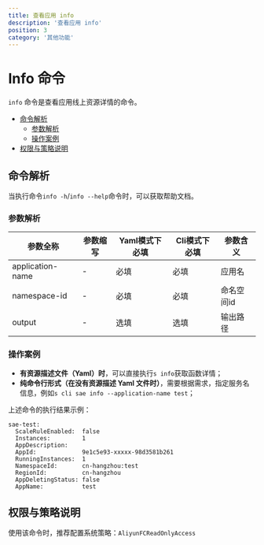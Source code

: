```yaml
---
title: 查看应用 info
description: '查看应用 info'
position: 3
category: '其他功能'
---
```


# Info 命令

`info` 命令是查看应用线上资源详情的命令。

- [命令解析](#命令解析)
  - [参数解析](#参数解析)
  - [操作案例](#操作案例)
- [权限与策略说明](#权限与策略说明)

## 命令解析

当执行命令`info -h`/`info --help`命令时，可以获取帮助文档。

### 参数解析

| 参数全称 | 参数缩写 | Yaml模式下必填 | Cli模式下必填 | 参数含义  |
| ----- | -------- | -------------- | ------- | ---------- |
| application-name  | -        | 必填           | 必填    | 应用名   |
| namespace-id | -        | 必填           | 必填    | 命名空间id   |
| output  | -        | 选填           | 选填    | 输出路径   |


### 操作案例

- **有资源描述文件（Yaml）时**，可以直接执行`s info`获取函数详情；
- **纯命令行形式（在没有资源描述 Yaml 文件时）**，需要根据需求，指定服务名信息，例如`s cli sae info --application-name test`；

上述命令的执行结果示例：

```
sae-test: 
  ScaleRuleEnabled:  false
  Instances:         1
  AppDescription:    
  AppId:             9e1c5e93-xxxxx-98d3581b261
  RunningInstances:  1
  NamespaceId:       cn-hangzhou:test
  RegionId:          cn-hangzhou
  AppDeletingStatus: false
  AppName:           test
```

## 权限与策略说明

使用该命令时，推荐配置系统策略：`AliyunFCReadOnlyAccess`
